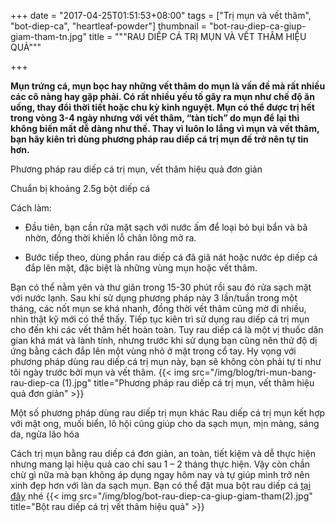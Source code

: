 +++
date = "2017-04-25T01:51:53+08:00"
tags = ["Trị mụn và vết thâm", "bot-diep-ca", "heartleaf-powder"]
thumbnail = "bot-rau-diep-ca-giup-giam-tham-tn.jpg"
title = """RAU DIẾP CÁ TRỊ MỤN VÀ VẾT THÂM HIỆU QUẢ"""

+++
 
**Mụn trứng cá, mụn bọc hay những vết thâm do mụn là vấn đề mà rất nhiều các cô nàng hay gặp phải. Có rất nhiều yếu tố gây ra mụn như chế độ ăn uống, thay đổi thời tiết hoặc chu kỳ kinh nguyệt. Mụn có thể được trị hết trong vòng 3-4 ngày nhưng với vết thâm, “tàn tích” do mụn để lại thì không biến mất dễ dàng như thế. Thay vì luôn lo lắng vì mụn và vết thâm, bạn hãy kiên trì dùng phương pháp rau diếp cá trị mụn đế trở nên tự tin hơn.**

Phương pháp rau diếp cá trị mụn, vết thâm hiệu quả đơn giản 

Chuẩn bị khoảng 2.5g bột diếp cá

Cách làm:

- Đầu tiên, bạn cần rửa mặt sạch với nước ấm để loại bỏ bụi bẩn và bã nhờn, đồng thời khiến lỗ chân lông mở ra.

- Bước tiếp theo, dùng phần rau diếp cá đã giã nát hoặc nước ép diếp cá đắp lên mặt, đặc biệt là những vùng mụn hoặc vết thâm. 

Bạn có thể nằm yên và thư giãn trong 15-30 phút rồi sau đó rửa sạch mặt với nước lạnh. 
Sau khi sử dụng phương pháp này 3 lần/tuần trong một tháng, các nốt mụn se khá nhanh, đồng thời vết thâm cũng mờ đi nhiều, nhìn thật kỹ mới có thể thấy. Tiếp tục kiên trì sử dụng rau diếp cá trị mụn cho đến khi các vết thâm hết hoàn toàn. Tuy rau diếp cá là một vị thuốc dân gian khá mát và lành tính, nhưng trước khi sử dụng bạn cũng nên thử độ dị ứng bằng cách đắp lên một vùng nhỏ ở mặt trong cổ tay. Hy vọng với phương pháp dùng rau diếp cá trị mụn này, bạn sẽ không còn phải tự ti như tôi ngày trước bởi mụn và vết thâm. 
{{< img src="/img/blog/tri-mun-bang-rau-diep-ca (1).jpg" title="Phương pháp rau diếp cá trị mụn, vết thâm hiệu quả đơn giản" >}} 

Một số phương pháp dùng rau diếp trị mụn khác Rau diếp cá trị mụn kết hợp với mật ong, muối biển, lô hội cũng giúp cho da sạch mụn, mịn màng, sáng da, ngửa lão hóa

Cách trị mụn bằng rau diếp cá đơn giản, an toàn, tiết kiệm và dễ thực hiện nhưng mang lại hiệu quả cao chỉ sau 1 – 2 tháng thực hiện. 
Vậy còn chần chừ gì nữa mà bạn không áp dụng ngay hôm nay và tự giúp mình trở nên xinh đẹp hơn với làn da sạch mụn.
Bạn có thể đặt mua bột rau diếp cá [tại đây](/san-pham/bột-rau-diếp-cá-100g/) nhé
{{< img src="/img/blog/bot-rau-diep-ca-giup-giam-tham(2).jpg" title="Bột rau diếp cá trị vết thâm hiệu quả" >}} 
